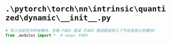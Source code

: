 # `.\pytorch\torch\nn\intrinsic\quantized\dynamic\__init__.py`

```py
# 导入当前包中所有模块，忽略 F403 错误（F403 错误是指导入了不应该导入的模块）
from .modules import *  # noqa: F403
```